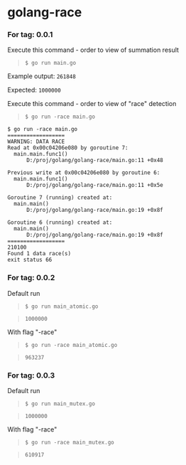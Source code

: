 # golang-race

### For tag: 0.0.1

Execute this command - order to view of summation result
> `$ go run main.go`

Example output:
`261848`

Expected: `1000000`


Execute this command - order to view of "race" detection
> `$ go run -race main.go`

```
$ go run -race main.go
==================
WARNING: DATA RACE
Read at 0x00c04206e080 by goroutine 7:
  main.main.func1()
      D:/proj/golang/golang-race/main.go:11 +0x48

Previous write at 0x00c04206e080 by goroutine 6:
  main.main.func1()
      D:/proj/golang/golang-race/main.go:11 +0x5e

Goroutine 7 (running) created at:
  main.main()
      D:/proj/golang/golang-race/main.go:19 +0x8f

Goroutine 6 (running) created at:
  main.main()
      D:/proj/golang/golang-race/main.go:19 +0x8f
==================
210100
Found 1 data race(s)
exit status 66

```

### For tag: 0.0.2
Default run
>`$ go run main_atomic.go`

>`1000000`


With flag "-race"
>`$ go run -race main_atomic.go`

>`963237`

### For tag: 0.0.3

Default run
>`$ go run main_mutex.go`

> `1000000`

With flag "-race"
> `$ go run -race main_mutex.go`

> `610917`